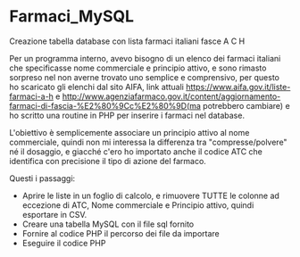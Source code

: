 # Farmaci_MySQL
Creazione tabella database con lista farmaci italiani fasce A C H

Per un programma interno, avevo bisogno di un elenco dei farmaci italiani che specificasse nome commerciale e principio attivo, e sono rimasto sorpreso nel non averne trovato uno semplice e comprensivo, per questo ho scaricato gli elenchi dal sito AIFA, link attuali https://www.aifa.gov.it/liste-farmaci-a-h e http://www.agenziafarmaco.gov.it/content/aggiornamento-farmaci-di-fascia-%E2%80%9Cc%E2%80%9D(ma potrebbero cambiare) e ho scritto una routine in PHP per inserire i farmaci nel database.

L'obiettivo è semplicemente associare un principio attivo al nome commerciale, quindi non mi interessa la differenza tra "compresse/polvere" né il dosaggio, e giacché c'ero ho importato anche il codice ATC che identifica con precisione il tipo di azione del farmaco.

Questi i passaggi:
- Aprire le liste in un foglio di calcolo, e rimuovere TUTTE le colonne ad eccezione di ATC, Nome commerciale e Principio attivo, quindi esportare in CSV.
- Creare una tabella MySQL con il file sql fornito
- Fornire al codice PHP il percorso dei file da importare
- Eseguire il codice PHP
